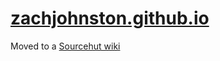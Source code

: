 # [zachjohnston.github.io](https://zachjohnston.github.io/)

Moved to a [Sourcehut wiki](https://man.sr.ht/~zachjohnston/ideas/)
